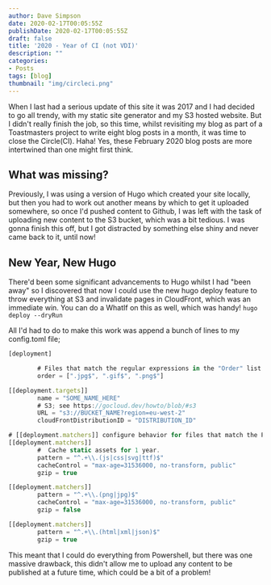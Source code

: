 ```yaml
---
author: Dave Simpson
date: 2020-02-17T00:05:55Z
publishDate: 2020-02-17T00:05:55Z
draft: false
title: '2020 - Year of CI (not VDI)'
description: ""
categories:
- Posts
tags: [blog]
thumbnail: "img/circleci.png"
---
```

When I last had a serious update of this site it was 2017 and I had decided to go all trendy, with my static site generator and my S3 hosted website. But I didn't really finish the job, so this time, whilst revisiting my blog as part of a Toastmasters project to write eight blog posts in a month, it was time to close the Circle(CI). Haha!
Yes, these February 2020 blog posts are more intertwined than one might first think.

## What was missing? ##
Previously, I was using a version of Hugo which created your site locally, but then you had to work out another means by which to get it uploaded somewhere, so once I'd pushed content to Github, I was left with the task of uploading new content to the S3 bucket, which was a bit tedious. I was gonna finish this off, but I got distracted by something else shiny and never came back to it, until now!

## New Year, New Hugo ##
There'd been some significant advancements to Hugo whilst I had "been away" so I discovered that now I could use the new hugo deploy feature to throw everything at S3 and invalidate pages in CloudFront, which was an immediate win. You can do a WhatIf on this as well, which was handy!
`hugo deploy --dryRun`

All I'd had to do to make this work was append a bunch of lines to my config.toml file;

```js
[deployment]

		# Files that match the regular expressions in the "Order" list will be uploaded first, in the listed order.
		order = [".jpg$", ".gif$", ".png$"]

[[deployment.targets]]
		name = "SOME_NAME_HERE"
		# S3; see https://gocloud.dev/howto/blob/#s3
		URL = "s3://BUCKET_NAME?region=eu-west-2"
		cloudFrontDistributionID = "DISTRIBUTION_ID"

# [[deployment.matchers]] configure behavior for files that match the Pattern.
[[deployment.matchers]]
		#  Cache static assets for 1 year.
		pattern = "^.+\\.(js|css|svg|ttf)$"
		cacheControl = "max-age=31536000, no-transform, public"
		gzip = true

[[deployment.matchers]]
		pattern = "^.+\\.(png|jpg)$"
		cacheControl = "max-age=31536000, no-transform, public"
		gzip = false

[[deployment.matchers]]
		pattern = "^.+\\.(html|xml|json)$"
		gzip = true
```

This meant that I could do everything from Powershell,  but there was one massive drawback, this didn't allow me to upload any content to be published at a future time, which could be a bit of a problem! 